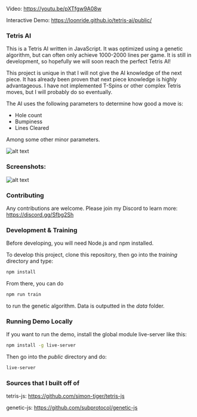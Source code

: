 Video: https://youtu.be/pXTfgw9A08w

Interactive Demo: https://loonride.github.io/tetris-ai/public/

### Tetris AI

This is a Tetris AI written in JavaScript. It was optimized using a genetic algorithm, but can often only achieve 1000-2000 lines per game. It is still in development, so hopefully we will soon reach the perfect Tetris AI!

This project is unique in that I will not give the AI knowledge of the next piece. It has already been proven that next piece knowledge is highly advantageous. I have not implemented T-Spins or other complex Tetris moves, but I will probably do so eventually.

The AI uses the following parameters to determine how good a move is:
- Hole count
- Bumpiness
- Lines Cleared

Among some other minor parameters.

![alt text](https://firebasestorage.googleapis.com/v0/b/loon-ride-webpage.appspot.com/o/media%2F-LIryL32xXc39kT0QhDG?alt=media&token=a872dcc6-0042-4c26-9081-c7ce8cac633f "Genetic Algorithm Tetris AI")

### Screenshots:

![alt text](https://firebasestorage.googleapis.com/v0/b/loon-ride-webpage.appspot.com/o/media%2F-LIs9B_hL1zfE04UaH2B?alt=media&token=b443554b-8fe6-4ad4-a8ed-0c755fb4c38b "Tetris AI Demo")

### Contributing

Any contributions are welcome. Please join my Discord to learn more: https://discord.gg/Sfbg2Sh

### Development & Training

Before developing, you will need Node.js and npm installed.

To develop this project, clone this repository, then go into the *training* directory and type:

```bash
npm install
```

From there, you can do
```bash
npm run train
```
to run the genetic algorithm. Data is outputted in the *data* folder.

### Running Demo Locally

If you want to run the demo, install the global module live-server like this:
```bash
npm install -g live-server
```

Then go into the *public* directory and do:
```bash
live-server
```

### Sources that I built off of

tetris-js: https://github.com/simon-tiger/tetris-js

genetic-js: https://github.com/subprotocol/genetic-js
